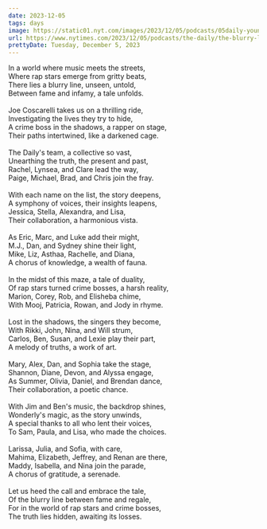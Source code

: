 ```yaml
---
date: 2023-12-05
tags: days
image: https://static01.nyt.com/images/2023/12/05/podcasts/05daily-young-thug-2/05daily-young-thug-2-facebookJumbo.jpg
url: https://www.nytimes.com/2023/12/05/podcasts/the-daily/the-blurry-line-between-rap-star-and-crime-boss.html
prettyDate: Tuesday, December 5, 2023
---
```

In a world where music meets the streets,<br>Where rap stars emerge from gritty beats,<br>There lies a blurry line, unseen, untold,<br>Between fame and infamy, a tale unfolds.<br><br>Joe Coscarelli takes us on a thrilling ride,<br>Investigating the lives they try to hide,<br>A crime boss in the shadows, a rapper on stage,<br>Their paths intertwined, like a darkened cage.<br><br>The Daily's team, a collective so vast,<br>Unearthing the truth, the present and past,<br>Rachel, Lynsea, and Clare lead the way,<br>Paige, Michael, Brad, and Chris join the fray.<br><br>With each name on the list, the story deepens,<br>A symphony of voices, their insights leapens,<br>Jessica, Stella, Alexandra, and Lisa,<br>Their collaboration, a harmonious vista.<br><br>As Eric, Marc, and Luke add their might,<br>M.J., Dan, and Sydney shine their light,<br>Mike, Liz, Asthaa, Rachelle, and Diana,<br>A chorus of knowledge, a wealth of fauna.<br><br>In the midst of this maze, a tale of duality,<br>Of rap stars turned crime bosses, a harsh reality,<br>Marion, Corey, Rob, and Elisheba chime,<br>With Mooj, Patricia, Rowan, and Jody in rhyme.<br><br>Lost in the shadows, the singers they become,<br>With Rikki, John, Nina, and Will strum,<br>Carlos, Ben, Susan, and Lexie play their part,<br>A melody of truths, a work of art.<br><br>Mary, Alex, Dan, and Sophia take the stage,<br>Shannon, Diane, Devon, and Alyssa engage,<br>As Summer, Olivia, Daniel, and Brendan dance,<br>Their collaboration, a poetic chance.<br><br>With Jim and Ben's music, the backdrop shines,<br>Wonderly's magic, as the story unwinds,<br>A special thanks to all who lent their voices,<br>To Sam, Paula, and Lisa, who made the choices.<br><br>Larissa, Julia, and Sofia, with care,<br>Mahima, Elizabeth, Jeffrey, and Renan are there,<br>Maddy, Isabella, and Nina join the parade,<br>A chorus of gratitude, a serenade.<br><br>Let us heed the call and embrace the tale,<br>Of the blurry line between fame and regale,<br>For in the world of rap stars and crime bosses,<br>The truth lies hidden, awaiting its losses.